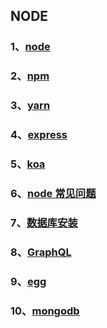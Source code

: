 ## NODE

### 1、[node](./node)

### 2、[npm](./npm)

### 3、[yarn](./yarn)

### 4、[express](./express)

### 5、[koa](./koa)

### 6、[node 常见问题](./node常见问题)

### 7、[数据库安装](./数据库安装)

### 8、[GraphQL](./GraphQL)

### 9、[egg](./egg)

### 10、[mongodb](./mongodb)
